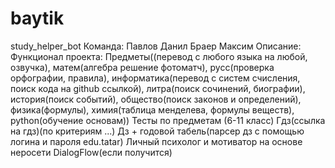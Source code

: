# baytik
study_helper_bot
Команда:
  Павлов Данил
  Браер Максим
Описание:
  Функционал проекта:
  Предметы((перевод с любого языка на любой, озвучка), матем(алгебра решение фотоматч),
  русс(проверка орфографии, правила), информатика(перевод с систем счисления, поиск кода на github ссылкой),
  литра(поиск сочинений, биографии), история(поиск событий), общество(поиск законов и определений),
  физика(формулы), химия(таблица менделева, формулы веществ), python(обучение основам))
  Тесты по предметам (6-11 класс)
  Гдз(ссылка на гдз)(по критериям ...)
  Дз + годовой табель(парсер дз с помощью логина и пароля edu.tatar)
  Личный психолог и мотиватор на основе неросети DialogFlow(если получится)

